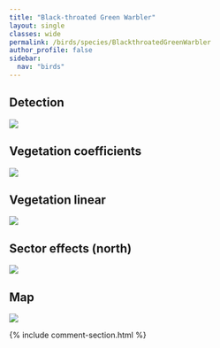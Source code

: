 ```yaml
---
title: "Black-throated Green Warbler"
layout: single
classes: wide
permalink: /birds/species/BlackthroatedGreenWarbler
author_profile: false
sidebar:
  nav: "birds"
---
```



<h2>Detection</h2>

<a href="https://beallen.github.io/DevelopmentWebsite/assets/images/birds/BlackthroatedGreenWarbler/det.jpg">
<img src="https://beallen.github.io/DevelopmentWebsite/assets/images/birds/BlackthroatedGreenWarbler/det.jpg">
</a>

<h2>Vegetation coefficients</h2>

<a href="https://beallen.github.io/DevelopmentWebsite/assets/images/birds/BlackthroatedGreenWarbler/veghf.jpg">
<img src="https://beallen.github.io/DevelopmentWebsite/assets/images/birds/BlackthroatedGreenWarbler/veghf.jpg">
</a>

<h2>Vegetation linear</h2>

<a href="https://beallen.github.io/DevelopmentWebsite/assets/images/birds/BlackthroatedGreenWarbler/lin-north.jpg">
<img src="https://beallen.github.io/DevelopmentWebsite/assets/images/birds/BlackthroatedGreenWarbler/lin-north.jpg">
</a>

<h2>Sector effects (north)</h2>

<a href="https://beallen.github.io/DevelopmentWebsite/assets/images/birds/BlackthroatedGreenWarbler/sector-north.jpg">
<img src="https://beallen.github.io/DevelopmentWebsite/assets/images/birds/BlackthroatedGreenWarbler/sector-north.jpg">
</a>

<h2>Map</h2>

<a href="https://beallen.github.io/DevelopmentWebsite/assets/images/birds/BlackthroatedGreenWarbler/map.jpg">
<img src="https://beallen.github.io/DevelopmentWebsite/assets/images/birds/BlackthroatedGreenWarbler/map.jpg">
</a>

{% include comment-section.html %}
